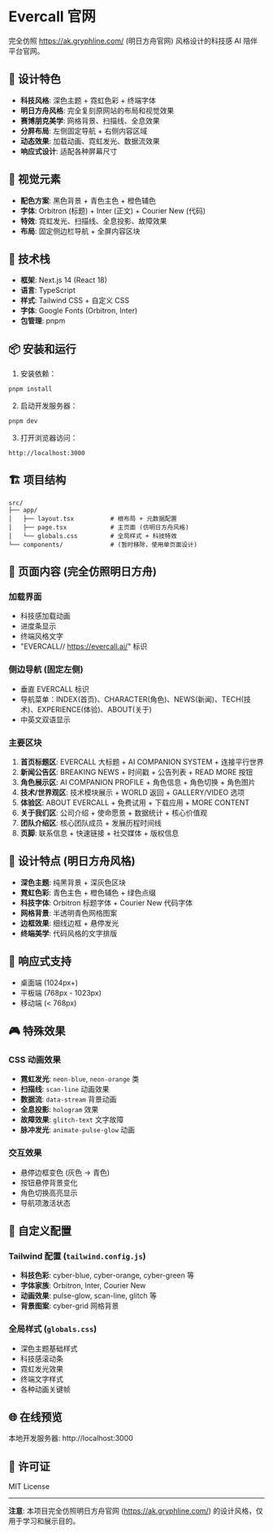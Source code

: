 # Evercall 官网

完全仿照 https://ak.gryphline.com/ (明日方舟官网) 风格设计的科技感 AI 陪伴平台官网。

## 🌟 设计特色

- **科技风格**: 深色主题 + 霓虹色彩 + 终端字体
- **明日方舟风格**: 完全复刻原网站的布局和视觉效果
- **赛博朋克美学**: 网格背景、扫描线、全息效果
- **分屏布局**: 左侧固定导航 + 右侧内容区域
- **动态效果**: 加载动画、霓虹发光、数据流效果
- **响应式设计**: 适配各种屏幕尺寸

## 🎨 视觉元素

- **配色方案**: 黑色背景 + 青色主色 + 橙色辅色
- **字体**: Orbitron (标题) + Inter (正文) + Courier New (代码)
- **特效**: 霓虹发光、扫描线、全息投影、故障效果
- **布局**: 固定侧边栏导航 + 全屏内容区块

## 🚀 技术栈

- **框架**: Next.js 14 (React 18)
- **语言**: TypeScript
- **样式**: Tailwind CSS + 自定义 CSS
- **字体**: Google Fonts (Orbitron, Inter)
- **包管理**: pnpm

## 📦 安装和运行

1. 安装依赖：
```bash
pnpm install
```

2. 启动开发服务器：
```bash
pnpm dev
```

3. 打开浏览器访问：
```
http://localhost:3000
```

## 🏗️ 项目结构

```
src/
├── app/
│   ├── layout.tsx          # 根布局 + 元数据配置
│   ├── page.tsx            # 主页面 (仿明日方舟风格)
│   └── globals.css         # 全局样式 + 科技特效
└── components/             # (暂时移除，使用单页面设计)
```

## 🎨 页面内容 (完全仿照明日方舟)

### 加载界面
- 科技感加载动画
- 进度条显示
- 终端风格文字
- "EVERCALL// https://evercall.ai/" 标识

### 侧边导航 (固定左侧)
- 垂直 EVERCALL 标识
- 导航菜单：INDEX(首页)、CHARACTER(角色)、NEWS(新闻)、TECH(技术)、EXPERIENCE(体验)、ABOUT(关于)
- 中英文双语显示

### 主要区块
1. **首页标题区**: EVERCALL 大标题 + AI COMPANION SYSTEM + 连接平行世界
2. **新闻公告区**: BREAKING NEWS + 时间戳 + 公告列表 + READ MORE 按钮
3. **角色展示区**: AI COMPANION PROFILE + 角色信息 + 角色切换 + 角色图片
4. **技术/世界观区**: 技术模块展示 + WORLD 返回 + GALLERY/VIDEO 选项
5. **体验区**: ABOUT EVERCALL + 免费试用 + 下载应用 + MORE CONTENT
6. **关于我们区**: 公司介绍 + 使命愿景 + 数据统计 + 核心价值观
7. **团队介绍区**: 核心团队成员 + 发展历程时间线
8. **页脚**: 联系信息 + 快速链接 + 社交媒体 + 版权信息

## 🎯 设计特点 (明日方舟风格)

- **深色主题**: 纯黑背景 + 深灰色区块
- **霓虹色彩**: 青色主色 + 橙色辅色 + 绿色点缀
- **科技字体**: Orbitron 标题字体 + Courier New 代码字体
- **网格背景**: 半透明青色网格图案
- **边框效果**: 细线边框 + 悬停发光
- **终端美学**: 代码风格的文字排版

## 📱 响应式支持

- 桌面端 (1024px+)
- 平板端 (768px - 1023px)
- 移动端 (< 768px)

## 🎮 特殊效果

### CSS 动画效果
- **霓虹发光**: `neon-blue`, `neon-orange` 类
- **扫描线**: `scan-line` 动画效果
- **数据流**: `data-stream` 背景动画
- **全息投影**: `hologram` 效果
- **故障效果**: `glitch-text` 文字故障
- **脉冲发光**: `animate-pulse-glow` 动画

### 交互效果
- 悬停边框变色 (灰色 → 青色)
- 按钮悬停背景变化
- 角色切换高亮显示
- 导航项激活状态

## 🔧 自定义配置

### Tailwind 配置 (`tailwind.config.js`)
- **科技色彩**: cyber-blue, cyber-orange, cyber-green 等
- **字体家族**: Orbitron, Inter, Courier New
- **动画效果**: pulse-glow, scan-line, glitch 等
- **背景图案**: cyber-grid 网格背景

### 全局样式 (`globals.css`)
- 深色主题基础样式
- 科技感滚动条
- 霓虹发光效果
- 终端文字样式
- 各种动画关键帧

## 🌐 在线预览

本地开发服务器: http://localhost:3000

## 📄 许可证

MIT License

---

**注意**: 本项目完全仿照明日方舟官网 (https://ak.gryphline.com/) 的设计风格，仅用于学习和展示目的。
